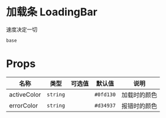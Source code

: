 # 加载条 LoadingBar

速度决定一切

```demo
base
```

# Props

| 名称 | 类型 | 可选值 | 默认值 | 说明 |
| --- | --- | --- | --- | --- |
| activeColor | `string` |  | `#0fd130` | 加载时的颜色 |
| errorColor | `string` |  | `#d34937` | 报错时的颜色 |